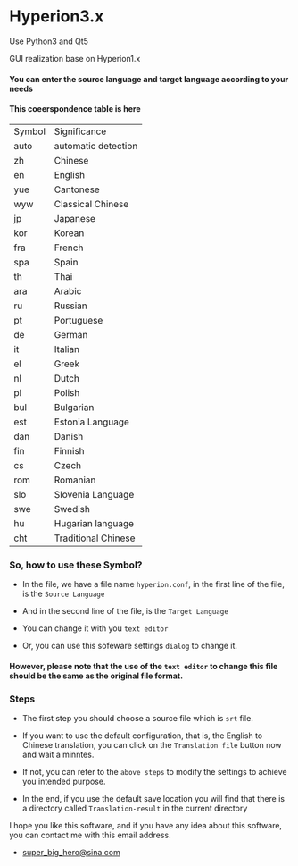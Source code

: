 # Hyperion3.x
Use Python3 and Qt5

GUI realization base on Hyperion1.x

#### You can enter the source language and target language according to your needs

#### This coeerspondence table is here

<table>
<tr>
      <td>Symbol</td>
      <td>Significance</td>
   </tr>
   <tr>
      <td>auto </td>
      <td>automatic detection</td>
   </tr>
   <tr>
      <td>zh </td>
      <td>Chinese</td>
   </tr>
   <tr>
      <td>en </td>
      <td>English</td>
   </tr>
   <tr>
      <td>yue </td>
      <td>Cantonese</td>
   </tr>
   <tr>
      <td>wyw </td>
      <td>Classical Chinese</td>
   </tr>
   <tr>
      <td>jp </td>
      <td>Japanese</td>
   </tr>
   <tr>
      <td>kor </td>
      <td>Korean</td>
   </tr>
   <tr>
      <td>fra </td>
      <td>French</td>
   </tr>
   <tr>
      <td>spa </td>
      <td>Spain</td>
   </tr>
   <tr>
      <td>th </td>
      <td>Thai</td>
   </tr>
   <tr>
      <td>ara </td>
      <td>Arabic</td>
   </tr>
   <tr>
      <td>ru </td>
      <td>Russian</td>
   </tr>
   <tr>
      <td>pt </td>
      <td>Portuguese</td>
   </tr>
   <tr>
      <td>de </td>
      <td>German</td>
   </tr>
   <tr>
      <td>it </td>
      <td>Italian</td>
   </tr>
   <tr>
      <td>el </td>
      <td>Greek</td>
   </tr>
   <tr>
      <td>nl </td>
      <td>Dutch</td>
   </tr>
   <tr>
      <td>pl </td>
      <td>Polish</td>
   </tr>
   <tr>
      <td>bul </td>
      <td>Bulgarian</td>
   </tr>
   <tr>
      <td>est </td>
      <td>Estonia Language</td>
   </tr>
   <tr>
      <td>dan </td>
      <td>Danish</td>
   </tr>
   <tr>
      <td>fin </td>
      <td>Finnish</td>
   </tr>
   <tr>
      <td>cs </td>
      <td>Czech</td>
   </tr>
   <tr>
      <td>rom </td>
      <td>Romanian</td>
   </tr>
   <tr>
      <td>slo </td>
      <td>Slovenia Language</td>
   </tr>
   <tr>
      <td>swe </td>
      <td>Swedish</td>
   </tr>
   <tr>
      <td>hu </td>
      <td>Hugarian language</td>
   </tr>
   <tr>
      <td>cht </td>
      <td>Traditional Chinese</td>
   </tr>
</table>



### So, how to use these Symbol?

* In the file, we have a file name `hyperion.conf`, in the first line of the file, is the `Source Language`

* And in the second line of the file, is the `Target Language`

* You can change it with you `text editor`

* Or, you can use this sofeware settings `dialog` to change it.


#### However, please note that the use of the `text editor` to change this file should be the same as the original file format.


### Steps

* The first step you should choose a source file which is `srt` file.

* If you want to use the default configuration, that is, the English to Chinese translation, you can click on the `Translation file` button now and wait a minntes.

* If not, you can refer to the `above steps` to modify the settings to achieve you intended purpose.

* In the end, if you use the default save location you will find that there is a directory called `Translation-result` in the current directory

I hope you like this software, and if you have any idea about this software, you can contact me with this email address.

* super_big_hero@sina.com
